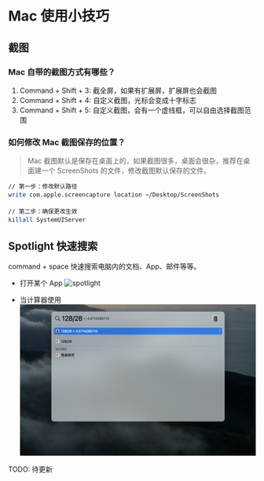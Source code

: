 # Mac 使用小技巧

## 截图

### Mac 自带的截图方式有哪些？

1. Command + Shift + 3: 截全屏，如果有扩展屏，扩展屏也会截图
2. Command + Shift + 4: 自定义截图，光标会变成十字标志
3. Command + Shift + 5: 自定义截图，会有一个虚线框，可以自由选择截图范围

### 如何修改 Mac 截图保存的位置？

> Mac 截图默认是保存在桌面上的，如果截图很多，桌面会很杂，推荐在桌面建一个 ScreenShots 的文件，修改截图默认保存的文件。

```bash
// 第一步：修改默认路径
write com.apple.screencapture location ~/Desktop/ScreenShots

// 第二步：确保更改生效
killall SystemUIServer
```

## Spotlight 快速搜索

command + space 快速搜索电脑内的文档、App、邮件等等。

- 打开某个 App
  ![spotlight](@/assets/images/spotlight.png)

- 当计算器使用
  ![spotlight-calculate](../assets/images/spotlight-calculate.png)

TODO: 待更新
